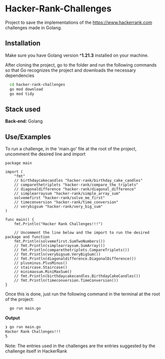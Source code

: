 # Hacker-Rank-Challenges

Project to save the implementations of the https://www.hackerrank.com challenges made in Golang.

## Installation

Make sure you have Golang version **^1.21.3** installed on your machine.

After cloning the project, go to the folder and run the following commands so that Go recognizes the project and downloads the necessary dependencies

```bash
  cd hacker-rank-challenges
  go mod download
  go mod tidy
```

## Stack used

**Back-end:** Golang

## Use/Examples

To run a challenge, in the 'main.go' file at the root of the project, uncomment the desired line and import 

```golang
package main

import (
	"fmt"
	// birthdaycakecandles "hacker-rank/birthday_cake_candles"
	// comparethetriplets "hacker-rank/compare_the_triplets"
	// diagonaldifference "hacker-rank/diagonal_difference"
	// simplearraysum "hacker-rank/simple_array_sum"
	solvemefirst "hacker-rank/solve_me_first"
	// timeconversion "hacker-rank/time_conversion"
	// verybigsum "hacker-rank/very_big_sum"
)

func main() {
	fmt.Println("Hacker Rank Challenges!!!")

	// Uncomment the line below and the import to run the desired package and function
	fmt.Println(solvemefirst.SumTwoNumbers())
	// fmt.Println(simplearraysum.SumArray())
	// fmt.Println(comparethetriplets.CompareTriplets())
	// fmt.Println(verybigsum.VeryBigSum())
	// fmt.Println(diagonaldifference.DiagonalDifference())
	// plusminus.PlusMinus()
	// staircase.Staircase()
	// minimaxsum.MiniMaxSum()
	// fmt.Println(birthdaycakecandles.BirthdayCakeCandles())
	// fmt.Println(timeconversion.TimeConversion())
}
```

Once this is done, just run the following command in the terminal at the root of the project:

```bash
  go run main.go
```

**Output**

```bash
❯ go run main.go
Hacker Rank Challenges!!!
5
```
 Note: The entries used in the challenges are the entries suggested by the challenge itself in HackerRank 